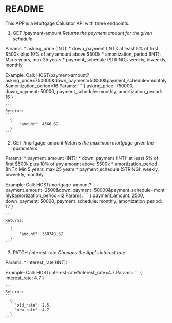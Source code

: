 # README

This APP is a Mortgage Calulator API with three endpoints.

1. GET /payment-amount
_Returns the payment amount for the given schedule_

  Params:
    * asking_price (INT):
    * down_payment (INT): at least 5% of first $500k plus 10% of any amount above $500k
    * amortization_period (INT): Min 5 years, max 25 years
    * payment_schedule (STRING): weekly, biweekly, monthly

  Example:
    Call: HOST/payment-amount?asking_price=750000&down_payment=50000&payment_schedule=monthly&amortization_period=16
    Params:
    ```
      {
        asking_price: 750000,
        down_payment: 50000,
        payment_schedule: monthly,
        amortization_period: 16
      }

    ```
    Returns:
    ```
      {
          "amount": 4566.69
      }
    ```

2. GET /mortgage-amount
_Returns the maximum mortgage given the parameters_

  Params:
    * payment_amount (INT):
    * down_payment (INT): at least 5% of first $500k plus 10% of any amount above $500k
    * amortization_period (INT): Min 5 years, max 25 years
    * payment_schedule (STRING): weekly, biweekly, monthly

  Example:
    Call: HOST/mortgage-amount?payment_amount=2500&down_payment=50000&payment_schedule=monthly&amortization_period=12
    Params:
    ```
      {
        payment_amount: 2500,
        down_payment: 50000,
        payment_schedule: monthly,
        amortization_period: 12
      }

    ```
    Returns:
    ```
      {
          "amount": 360740.67
      }
    ```

3. PATCH /interest-rate
_Changes the App's interest rate_

  Params:
    * interest_rate (INT):

  Example:
    Call: HOST/interest-rate?interest_rate=4.7
    Params:
    ```
      {
        interest_rate: 4.7
      }

    ```
    Returns:
    ```
      {
        "old_rate": 2.5,
        "new_rate": 4.7
      }
    ```
